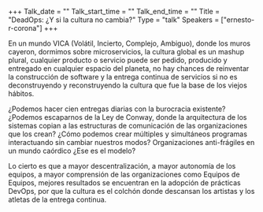+++
Talk_date = ""
Talk_start_time = ""
Talk_end_time = ""
Title = "DeadOps: ¿Y si la cultura no cambia?"
Type = "talk"
Speakers = ["ernesto-r-corona"]
+++

En un mundo VICA (Volátil, Incierto, Complejo, Ambiguo), donde los muros cayeron, dormimos sobre microservicios, la cultura global es un mashup plural, cualquier producto o servicio puede ser pedido, producido y entregado en cualquier espacio del planeta, no hay chances de reinventar la construcción de software y la entrega continua de servicios si no es deconstruyendo y reconstruyendo la cultura que fue la base de los viejos hábitos.

¿Podemos hacer cien entregas diarias con la burocracia existente?
¿Podemos escaparnos de la Ley de Conway, donde la arquitectura de los sistemas copian a las estructuras de comunicación de las organizaciones que los crean?
¿Cómo podemos crear múltiples y simultáneos programas interactuando sin cambiar nuestros modos?
Organizaciones anti-frágiles en un mundo caórdico ¿Ese es el modelo?

Lo cierto es que a mayor descentralización, a mayor autonomía de los equipos, a mayor comprensión de las organizaciones como Equipos de Equipos, mejores resultados se encuentran en la adopción de prácticas DevOps, por que la cultura es el colchón donde descansan los artistas y los atletas de la entrega continua.
